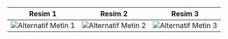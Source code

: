| Resim 1                                      | Resim 2                                      | Resim 3                                      |
| -------------------------------------------- | -------------------------------------------- | -------------------------------------------- |
| ![Alternatif Metin 1](resim_url_1)          | ![Alternatif Metin 2](resim_url_2)          | ![Alternatif Metin 3](resim_url_3)          |

